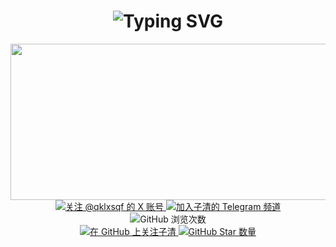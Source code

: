 <div align="center">
    <h1>
        <img src="https://readme-typing-svg.herokuapp.com?font=Jetbrains+mono&size=40&duration=3000&color=33FF33&center=true&vCenter=true&width=500&lines=你好..+我是子清;欢迎来到..+我的Github主页!" alt="Typing SVG"/>
    </h1>
</div>

<div align="center">
  <img src="https://i.giphy.com/media/v1.Y2lkPTc5MGI3NjExMHhmeXhvcW10ZGxpcjdzczUxdDlndGU1MmpydWtwbjJzN3M5eThqYyZlcD12MV9pbnRlcm5hbF9naWZfYnlfaWQmY3Q9Zw/Rpl1sod1vCXK0L2SUN/giphy.gif" width="600" height="250"/>
</div>

<div align="center">
    <a href="https://x.com/qklxsqf">
        <img src="https://img.shields.io/twitter/follow/qklxsqf?style=social" alt="关注 @qklxsqf 的 X 账号">
    </a>
    <a href="https://t.me/ksqxszq">
        <img src="https://img.shields.io/badge/Telegram-加入我们-blue?style=for-the-badge&logo=telegram" alt="加入子清的 Telegram 频道">
    </a>
</div>

<div align="center">
  <img src="https://komarev.com/ghpvc/?username=ziqing888&color=brightgreen" alt="GitHub 浏览次数">
</div>

<div align="center">
    <a href="https://github.com/ziqing888">
        <img src="https://img.shields.io/github/followers/ziqing888?label=关注&style=social" alt="在 GitHub 上关注子清">
    </a>
    <a href="https://github.com/ziqing888?tab=repositories">
        <img src="https://img.shields.io/github/stars/ziqing888?style=social" alt="GitHub Star 数量">
    </a>
</div>
